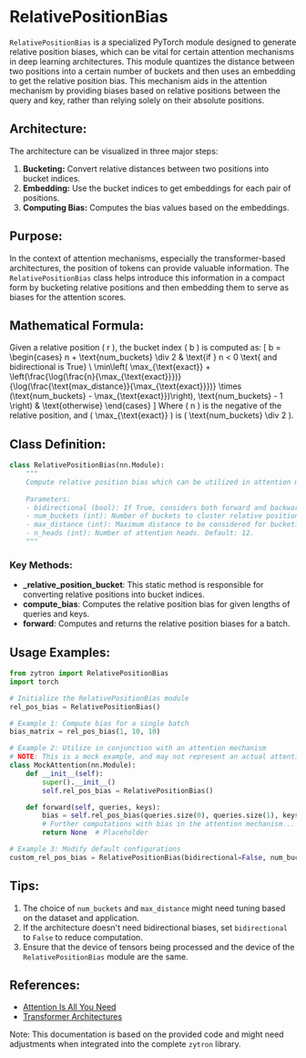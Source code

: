 # RelativePositionBias

`RelativePositionBias` is a specialized PyTorch module designed to generate relative position biases, which can be vital for certain attention mechanisms in deep learning architectures. This module quantizes the distance between two positions into a certain number of buckets and then uses an embedding to get the relative position bias. This mechanism aids in the attention mechanism by providing biases based on relative positions between the query and key, rather than relying solely on their absolute positions.

## Architecture:
The architecture can be visualized in three major steps:
1. **Bucketing:** Convert relative distances between two positions into bucket indices.
2. **Embedding:** Use the bucket indices to get embeddings for each pair of positions.
3. **Computing Bias:** Computes the bias values based on the embeddings.

## Purpose:
In the context of attention mechanisms, especially the transformer-based architectures, the position of tokens can provide valuable information. The `RelativePositionBias` class helps introduce this information in a compact form by bucketing relative positions and then embedding them to serve as biases for the attention scores.

## Mathematical Formula:
Given a relative position \( r \), the bucket index \( b \) is computed as:
\[ b = 
\begin{cases} 
      n + \text{num_buckets} \div 2 & \text{if } n < 0 \text{ and bidirectional is True} \\
      \min\left( \max_{\text{exact}} + \left(\frac{\log(\frac{n}{\max_{\text{exact}}})}{\log(\frac{\text{max_distance}}{\max_{\text{exact}}})} \times (\text{num_buckets} - \max_{\text{exact}})\right), \text{num_buckets} - 1 \right) & \text{otherwise} 
   \end{cases}
\]
Where \( n \) is the negative of the relative position, and \( \max_{\text{exact}} \) is \( \text{num_buckets} \div 2 \).

## Class Definition:

```python
class RelativePositionBias(nn.Module):
    """
    Compute relative position bias which can be utilized in attention mechanisms.
    
    Parameters:
    - bidirectional (bool): If True, considers both forward and backward relative positions. Default: True.
    - num_buckets (int): Number of buckets to cluster relative position distances. Default: 32.
    - max_distance (int): Maximum distance to be considered for bucketing. Distances beyond this will be mapped to the last bucket. Default: 128.
    - n_heads (int): Number of attention heads. Default: 12.
    """
```

### Key Methods:
- **_relative_position_bucket**: This static method is responsible for converting relative positions into bucket indices.
- **compute_bias**: Computes the relative position bias for given lengths of queries and keys.
- **forward**: Computes and returns the relative position biases for a batch.

## Usage Examples:

```python
from zytron import RelativePositionBias
import torch

# Initialize the RelativePositionBias module
rel_pos_bias = RelativePositionBias()

# Example 1: Compute bias for a single batch
bias_matrix = rel_pos_bias(1, 10, 10)

# Example 2: Utilize in conjunction with an attention mechanism
# NOTE: This is a mock example, and may not represent an actual attention mechanism's complete implementation.
class MockAttention(nn.Module):
    def __init__(self):
        super().__init__()
        self.rel_pos_bias = RelativePositionBias()

    def forward(self, queries, keys):
        bias = self.rel_pos_bias(queries.size(0), queries.size(1), keys.size(1))
        # Further computations with bias in the attention mechanism...
        return None  # Placeholder

# Example 3: Modify default configurations
custom_rel_pos_bias = RelativePositionBias(bidirectional=False, num_buckets=64, max_distance=256, n_heads=8)
```

## Tips:
1. The choice of `num_buckets` and `max_distance` might need tuning based on the dataset and application.
2. If the architecture doesn't need bidirectional biases, set `bidirectional` to `False` to reduce computation.
3. Ensure that the device of tensors being processed and the device of the `RelativePositionBias` module are the same.

## References:
- [Attention Is All You Need](https://arxiv.org/abs/1706.03762)
- [Transformer Architectures](https://www.aclweb.org/anthology/D18-1422.pdf)

Note: This documentation is based on the provided code and might need adjustments when integrated into the complete `zytron` library.